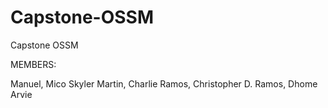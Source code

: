 # Capstone-OSSM
Capstone OSSM 

MEMBERS:

Manuel, Mico Skyler
Martin, Charlie
Ramos, Christopher D.
Ramos, Dhome Arvie 
